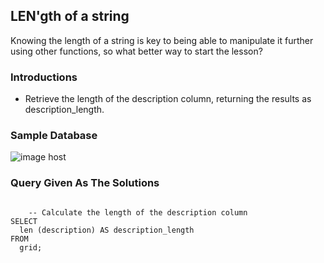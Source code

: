 ## LEN'gth of a string
Knowing the length of a string is key to being able to manipulate it further using other functions, so what better way to start the lesson?

### Introductions 
- Retrieve the length of the description column, returning the results as description_length.

### Sample Database
<img src="https://images2.imgbox.com/5c/f7/ebQHFNEl_o.png" alt="image host"/>


### Query Given As The Solutions
<section>
    <pre><code>
    -- Calculate the length of the description column
SELECT 
  len (description) AS description_length
FROM 
  grid;</code></pre>
</section>
